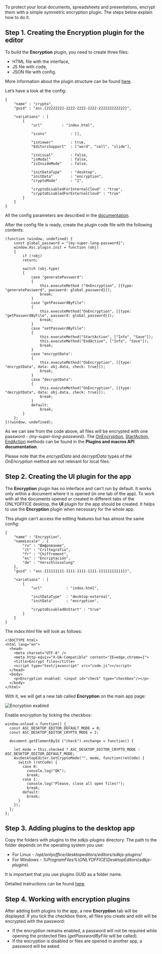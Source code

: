 To protect your local documents, spreadsheets and presentations, encrypt them with a simple symmetric encryption plugin. The steps below explain how to do it.

## Step 1. Creating the Encryption plugin for the editor

To build the **Encryption** plugin, you need to create three files:

* HTML file with the interface,
* JS file with code,
* JSON file with config.

More information about the plugin structure can be found [here](/plugin/structure).

Let’s have a look at the config:

```
{
    "name" : "crypto",
    "guid" : "asc.{22222222-2222-2222-2222-222222222222}",

    "variations" : [
        {
            "url"         : "index.html",

            "icons"           : [],

            "isViewer"        : true,
            "EditorsSupport"  : ["word", "cell", "slide"],

            "isVisual"        : false,
            "isModal"         : false,
            "isInsideMode"    : false,

            "initDataType"    : "desktop",
            "initData"        : "encryption",
            "cryptoMode"      : "2",

            "cryptoDisabledForInternalCloud" : "true",
            "cryptoDisabledForExternalCloud" : "true"
        }
    ]
}
```

All the config parameters are described in the [documentation](/plugin/config).

After the config file is ready, create the plugin code file with the following contents:

```
(function (window, undefined) {
    const global_password = "{my-super-long-password}";
    window.Asc.plugin.init = function (obj)
    {
        if (!obj)
        return;

        switch (obj.type)
        {
            case "generatePassword":
            {
                this.executeMethod ("OnEncryption", [{type: "generatePassword", password: global_password}]);
                break;
            }
            case "getPasswordByFile":
            {
                this.executeMethod("OnEncryption", [{type: "getPasswordByFile", password: global_password}]);
                break;
            }
            case "setPasswordByFile":
            {
                this.executeMethod("StartAction", ["Info", "Save"]);
                this.executeMethod("EndAction", ["Info", "Save"]);
                break;
            }
            case "encryptData":
            {
                this.executeMethod("OnEncryption", [{type: "encryptData", data: obj.data, check: true}]);
                break;
            }
            case "decryptData":
            {
                this.executeMethod("OnEncryption", [{type: "decryptData", data: obj.data, check: true}]);
                break;
            }
            default:
                break;
        }
    };
})(window, undefined);
```

As we can see from the code above, all files will be encrypted with one password - *{my-super-long-password}*. The [OnEncryption](/plugin/executemethod/common/onencryption), [StartAction](/plugin/executemethod/common/startaction), [EndAction](/plugin/executemethod/common/endaction) methods can be found in the **Plugins and macros API documentation**.

Please note that the *encryptData* and *decryptData* types of the *OnEncryption* method are not relevant for local files.

## Step 2. Creating the UI plugin for the app

The **Encryption** plugin has no interface and can’t run by default. It works only within a document where it is opened (in one tab of the app). To work with all the documents opened or created in different tabs of the ONLYOFFICE desktop, the **UI** plugin for the app should be created. It helps to use the **Encryption** plugin when necessary for the whole app.

This plugin can’t access the editing features but has almost the same config:

```
{
    "name" : "Encryption",
    "nameLocale" : { 
        "ru" : "Шифрование",
        "it" : "Crittografia",
        "fr" : "Chiffrement",
        "es" : "Encriptación",
        "de" : "Verschlüsselung"
    },
    "guid" : "asc.{11111111-1111-1111-1111-111111111111}",

    "variations" : [
        {
            "url"           : "index.html",

            "initDataType"  : "desktop-external",
            "initData"      : "encryption",

            "cryptoDisabledOnStart" : "true"
        }
    ]
}
```

The *index.html* file will look as follows:

```
<!DOCTYPE html>
<html lang="en">
  <head>
    <meta charset="UTF-8" />
    <meta http-equiv="X-UA-Compatible" content="IE=edge,chrome=1">
    <title>Encrypt files</title>
    <script type="text/javascript" src="code.js"></script>
  </head>
  <body>
    <p>Encryption enabled: <input id="check" type="checkbox"/></p>
  </body>
</html>
```

With it, we will get a new tab called **Encryption** on the main app page:

![Encryption exabled](/desktop/encryption-enabled.png)

Enable encryption by ticking the checkbox:

```
window.onload = function() {
  const ASC_DESKTOP_EDITOR_DEFAULT_MODE = 0;
  const ASC_DESKTOP_EDITOR_CRYPTO_MODE = 2;

  document.getElementById ("check").onchange = function() {

    let mode = this.checked ? ASC_DESKTOP_EDITOR_CRYPTO_MODE : ASC_DESKTOP_EDITOR_DEFAULT_MODE;
    AscDesktopEditor.SetCryptoMode("", mode, function(retCode) {
      switch (retCode) {
        case 0:
          console.log("OK");
          break;
        case 1:
          console.log("Please, close all open files!");
          break;
        default:
          break;
      }
    });
  };
};
```

## Step 3. Adding plugins to the desktop app

Copy the folders with plugins to the *sdkjs-plugins* directory. The path to the folder depends on the operating system you use:

* For Linux - */opt/onlyoffice/desktopeditors/editors/sdkjs-plugins/*
* For Windows - *%ProgramFiles%\ONLYOFFICE\DesktopEditors\sdkjs-plugins\\*

It is important that you use plugins GUID as a folder name.

Detailed instructions can be found [here](/plugin/installation/desktop).

## Step 4. Working with encryption plugins

After adding both plugins to the app, a new **Encryption** tab will be displayed. If you tick the checkbox there, all files you create and edit will be encrypted with the password:

* If the encryption remains enabled, a password will not be required while opening the protected files (*getPasswordByFile* will be called).
* If the encryption is disabled or files are opened in another app, a password will be asked.
